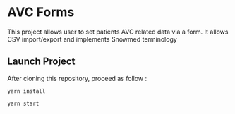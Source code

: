 # AVC Forms

This project allows user to set patients AVC related data via a form. It allows CSV import/export and implements Snowmed terminology

## Launch Project

After cloning this repository, proceed as follow :

`yarn install`

`yarn start`